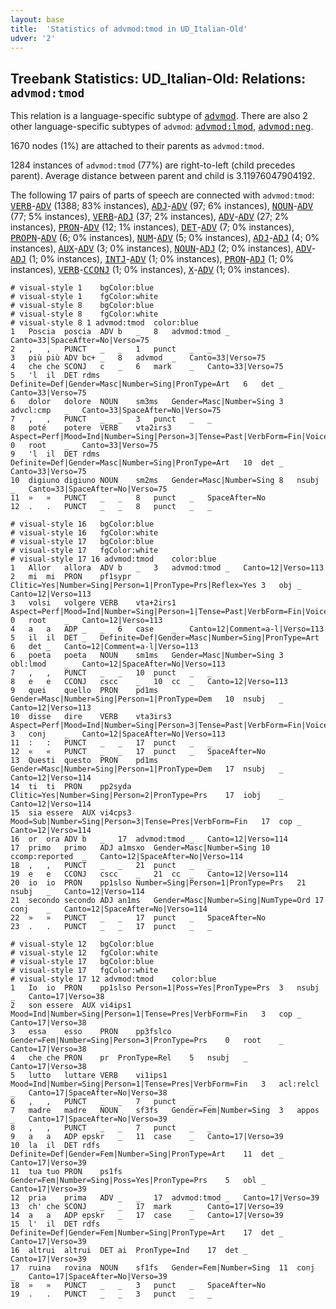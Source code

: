 ```yaml
---
layout: base
title:  'Statistics of advmod:tmod in UD_Italian-Old'
udver: '2'
---
```


## Treebank Statistics: UD_Italian-Old: Relations: `advmod:tmod`

This relation is a language-specific subtype of <tt><a href="it_old-dep-advmod.html">advmod</a></tt>.
There are also 2 other language-specific subtypes of `advmod`: <tt><a href="it_old-dep-advmod-lmod.html">advmod:lmod</a></tt>, <tt><a href="it_old-dep-advmod-neg.html">advmod:neg</a></tt>.

1670 nodes (1%) are attached to their parents as `advmod:tmod`.

1284 instances of `advmod:tmod` (77%) are right-to-left (child precedes parent).
Average distance between parent and child is 3.11976047904192.

The following 17 pairs of parts of speech are connected with `advmod:tmod`: <tt><a href="it_old-pos-VERB.html">VERB</a></tt>-<tt><a href="it_old-pos-ADV.html">ADV</a></tt> (1388; 83% instances), <tt><a href="it_old-pos-ADJ.html">ADJ</a></tt>-<tt><a href="it_old-pos-ADV.html">ADV</a></tt> (97; 6% instances), <tt><a href="it_old-pos-NOUN.html">NOUN</a></tt>-<tt><a href="it_old-pos-ADV.html">ADV</a></tt> (77; 5% instances), <tt><a href="it_old-pos-VERB.html">VERB</a></tt>-<tt><a href="it_old-pos-ADJ.html">ADJ</a></tt> (37; 2% instances), <tt><a href="it_old-pos-ADV.html">ADV</a></tt>-<tt><a href="it_old-pos-ADV.html">ADV</a></tt> (27; 2% instances), <tt><a href="it_old-pos-PRON.html">PRON</a></tt>-<tt><a href="it_old-pos-ADV.html">ADV</a></tt> (12; 1% instances), <tt><a href="it_old-pos-DET.html">DET</a></tt>-<tt><a href="it_old-pos-ADV.html">ADV</a></tt> (7; 0% instances), <tt><a href="it_old-pos-PROPN.html">PROPN</a></tt>-<tt><a href="it_old-pos-ADV.html">ADV</a></tt> (6; 0% instances), <tt><a href="it_old-pos-NUM.html">NUM</a></tt>-<tt><a href="it_old-pos-ADV.html">ADV</a></tt> (5; 0% instances), <tt><a href="it_old-pos-ADJ.html">ADJ</a></tt>-<tt><a href="it_old-pos-ADJ.html">ADJ</a></tt> (4; 0% instances), <tt><a href="it_old-pos-AUX.html">AUX</a></tt>-<tt><a href="it_old-pos-ADV.html">ADV</a></tt> (3; 0% instances), <tt><a href="it_old-pos-NOUN.html">NOUN</a></tt>-<tt><a href="it_old-pos-ADJ.html">ADJ</a></tt> (2; 0% instances), <tt><a href="it_old-pos-ADV.html">ADV</a></tt>-<tt><a href="it_old-pos-ADJ.html">ADJ</a></tt> (1; 0% instances), <tt><a href="it_old-pos-INTJ.html">INTJ</a></tt>-<tt><a href="it_old-pos-ADV.html">ADV</a></tt> (1; 0% instances), <tt><a href="it_old-pos-PRON.html">PRON</a></tt>-<tt><a href="it_old-pos-ADJ.html">ADJ</a></tt> (1; 0% instances), <tt><a href="it_old-pos-VERB.html">VERB</a></tt>-<tt><a href="it_old-pos-CCONJ.html">CCONJ</a></tt> (1; 0% instances), <tt><a href="it_old-pos-X.html">X</a></tt>-<tt><a href="it_old-pos-ADV.html">ADV</a></tt> (1; 0% instances).


~~~ conllu
# visual-style 1	bgColor:blue
# visual-style 1	fgColor:white
# visual-style 8	bgColor:blue
# visual-style 8	fgColor:white
# visual-style 8 1 advmod:tmod	color:blue
1	Poscia	poscia	ADV	b	_	8	advmod:tmod	_	Canto=33|SpaceAfter=No|Verso=75
2	,	,	PUNCT	_	_	1	punct	_	_
3	più	più	ADV	bc+	_	8	advmod	_	Canto=33|Verso=75
4	che	che	SCONJ	c	_	6	mark	_	Canto=33|Verso=75
5	'l	il	DET	rdms	Definite=Def|Gender=Masc|Number=Sing|PronType=Art	6	det	_	Canto=33|Verso=75
6	dolor	dolore	NOUN	sm3ms	Gender=Masc|Number=Sing	3	advcl:cmp	_	Canto=33|SpaceAfter=No|Verso=75
7	,	,	PUNCT	_	_	3	punct	_	_
8	poté	potere	VERB	vta2irs3	Aspect=Perf|Mood=Ind|Number=Sing|Person=3|Tense=Past|VerbForm=Fin|Voice=Act	0	root	_	Canto=33|Verso=75
9	'l	il	DET	rdms	Definite=Def|Gender=Masc|Number=Sing|PronType=Art	10	det	_	Canto=33|Verso=75
10	digiuno	digiuno	NOUN	sm2ms	Gender=Masc|Number=Sing	8	nsubj	_	Canto=33|SpaceAfter=No|Verso=75
11	»	»	PUNCT	_	_	8	punct	_	SpaceAfter=No
12	.	.	PUNCT	_	_	8	punct	_	_

~~~


~~~ conllu
# visual-style 16	bgColor:blue
# visual-style 16	fgColor:white
# visual-style 17	bgColor:blue
# visual-style 17	fgColor:white
# visual-style 17 16 advmod:tmod	color:blue
1	Allor	allora	ADV	b	_	3	advmod:tmod	_	Canto=12|Verso=113
2	mi	mi	PRON	pf1sypr	Clitic=Yes|Number=Sing|Person=1|PronType=Prs|Reflex=Yes	3	obj	_	Canto=12|Verso=113
3	volsi	volgere	VERB	vta+2irs1	Aspect=Perf|Mood=Ind|Number=Sing|Person=1|Tense=Past|VerbForm=Fin|Voice=Act	0	root	_	Canto=12|Verso=113
4	a	a	ADP	_	_	6	case	_	Canto=12|Comment=a-l|Verso=113
5	il	il	DET	_	Definite=Def|Gender=Masc|Number=Sing|PronType=Art	6	det	_	Canto=12|Comment=a-l|Verso=113
6	poeta	poeta	NOUN	sm1ms	Gender=Masc|Number=Sing	3	obl:lmod	_	Canto=12|SpaceAfter=No|Verso=113
7	,	,	PUNCT	_	_	10	punct	_	_
8	e	e	CCONJ	cscc	_	10	cc	_	Canto=12|Verso=113
9	quei	quello	PRON	pd1ms	Gender=Masc|Number=Sing|Person=1|PronType=Dem	10	nsubj	_	Canto=12|Verso=113
10	disse	dire	VERB	vta3irs3	Aspect=Perf|Mood=Ind|Number=Sing|Person=3|Tense=Past|VerbForm=Fin|Voice=Act	3	conj	_	Canto=12|SpaceAfter=No|Verso=113
11	:	:	PUNCT	_	_	17	punct	_	_
12	«	«	PUNCT	_	_	17	punct	_	SpaceAfter=No
13	Questi	questo	PRON	pd1ms	Gender=Masc|Number=Sing|Person=1|PronType=Dem	17	nsubj	_	Canto=12|Verso=114
14	ti	ti	PRON	pp2syda	Clitic=Yes|Number=Sing|Person=2|PronType=Prs	17	iobj	_	Canto=12|Verso=114
15	sia	essere	AUX	vi4cps3	Mood=Sub|Number=Sing|Person=3|Tense=Pres|VerbForm=Fin	17	cop	_	Canto=12|Verso=114
16	or	ora	ADV	b	_	17	advmod:tmod	_	Canto=12|Verso=114
17	primo	primo	ADJ	a1msxo	Gender=Masc|Number=Sing	10	ccomp:reported	_	Canto=12|SpaceAfter=No|Verso=114
18	,	,	PUNCT	_	_	21	punct	_	_
19	e	e	CCONJ	cscc	_	21	cc	_	Canto=12|Verso=114
20	io	io	PRON	pp1slso	Number=Sing|Person=1|PronType=Prs	21	nsubj	_	Canto=12|Verso=114
21	secondo	secondo	ADJ	an1ms	Gender=Masc|Number=Sing|NumType=Ord	17	conj	_	Canto=12|SpaceAfter=No|Verso=114
22	»	»	PUNCT	_	_	17	punct	_	SpaceAfter=No
23	.	.	PUNCT	_	_	17	punct	_	_

~~~


~~~ conllu
# visual-style 12	bgColor:blue
# visual-style 12	fgColor:white
# visual-style 17	bgColor:blue
# visual-style 17	fgColor:white
# visual-style 17 12 advmod:tmod	color:blue
1	Io	io	PRON	pp1slso	Person=1|Poss=Yes|PronType=Prs	3	nsubj	_	Canto=17|Verso=38
2	son	essere	AUX	vi4ips1	Mood=Ind|Number=Sing|Person=1|Tense=Pres|VerbForm=Fin	3	cop	_	Canto=17|Verso=38
3	essa	esso	PRON	pp3fslco	Gender=Fem|Number=Sing|Person=3|PronType=Prs	0	root	_	Canto=17|Verso=38
4	che	che	PRON	pr	PronType=Rel	5	nsubj	_	Canto=17|Verso=38
5	lutto	luttare	VERB	vi1ips1	Mood=Ind|Number=Sing|Person=1|Tense=Pres|VerbForm=Fin	3	acl:relcl	_	Canto=17|SpaceAfter=No|Verso=38
6	,	,	PUNCT	_	_	7	punct	_	_
7	madre	madre	NOUN	sf3fs	Gender=Fem|Number=Sing	3	appos	_	Canto=17|SpaceAfter=No|Verso=39
8	,	,	PUNCT	_	_	7	punct	_	_
9	a	a	ADP	epskr	_	11	case	_	Canto=17|Verso=39
10	la	il	DET	rdfs	Definite=Def|Gender=Fem|Number=Sing|PronType=Art	11	det	_	Canto=17|Verso=39
11	tua	tuo	PRON	ps1fs	Gender=Fem|Number=Sing|Poss=Yes|PronType=Prs	5	obl	_	Canto=17|Verso=39
12	pria	prima	ADV	_	_	17	advmod:tmod	_	Canto=17|Verso=39
13	ch'	che	SCONJ	_	_	17	mark	_	Canto=17|Verso=39
14	a	a	ADP	epskr	_	17	case	_	Canto=17|Verso=39
15	l'	il	DET	rdfs	Definite=Def|Gender=Fem|Number=Sing|PronType=Art	17	det	_	Canto=17|Verso=39
16	altrui	altrui	DET	ai	PronType=Ind	17	det	_	Canto=17|Verso=39
17	ruina	rovina	NOUN	sf1fs	Gender=Fem|Number=Sing	11	conj	_	Canto=17|SpaceAfter=No|Verso=39
18	»	»	PUNCT	_	_	3	punct	_	SpaceAfter=No
19	.	.	PUNCT	_	_	3	punct	_	_

~~~


